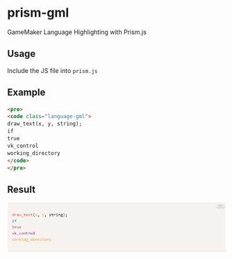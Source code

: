 # prism-gml
GameMaker Language Highlighting with Prism.js

## Usage

Include the JS file into `prism.js` 

## Example

```html
<pre>
<code class="language-gml">
draw_text(x, y, string);
if
true
vk_control
working_directory
</code>
</pre>
```

## Result

![](result.png)